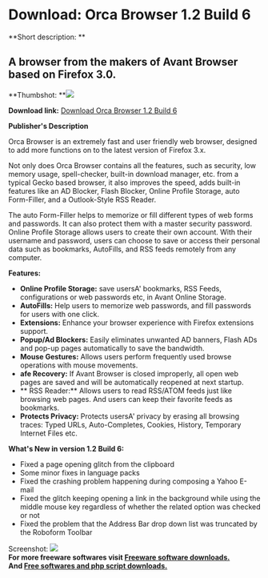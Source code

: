 # Download: Orca Browser 1.2 Build 6

**Short description: **

## A browser from the makers of Avant Browser based on Firefox 3.0.

  
**Thumbshot: **![](http://www.freewarefiles.com/screenshot/orcabrowser_md.jpg)   
  
**Download link:** [Download Orca Browser 1.2 Build 6](http://freesoftwares.boysofts.com/Orca-Browser_program_44753.html)  
  

**Publisher's Description**  
  

Orca Browser is an extremely fast and user friendly web browser, designed to
add more functions on to the latest version of Firefox 3.x.

Not only does Orca Browser contains all the features, such as security, low
memory usage, spell-checker, built-in download manager, etc. from a typical
Gecko based browser, it also improves the speed, adds built-in features like
an AD Blocker, Flash Blocker, Online Profile Storage, auto Form-Filler, and a
Outlook-Style RSS Reader.

The auto Form-Filler helps to memorize or fill different types of web forms
and passwords. It can also protect them with a master security password.
Online Profile Storage allows users to create their own account. With their
username and password, users can choose to save or access their personal data
such as bookmarks, AutoFills, and RSS feeds remotely from any computer.

**Features:**

  * **Online Profile Storage:** save usersA' bookmarks, RSS Feeds, configurations or web passwords etc, in Avant Online Storage. 
  * **AutoFills:** Help users to memorize web passwords, and fill passwords for users with one click. 
  * **Extensions:** Enhance your browser experience with Firefox extensions support. 
  * **Popup/Ad Blockers:** Easily eliminates unwanted AD banners, Flash ADs and pop-up pages automatically to save the bandwidth. 
  * **Mouse Gestures:** Allows users perform frequently used browse operations with mouse movements. 
  * **afe Recovery:** If Avant Browser is closed improperly, all open web pages are saved and will be automatically reopened at next startup. 
  * ** RSS Reader:** Allows users to read RSS/ATOM feeds just like browsing web pages. And users can keep their favorite feeds as bookmarks. 
  * **Protects Privacy:** Protects usersA' privacy by erasing all browsing traces: Typed URLs, Auto-Completes, Cookies, History, Temporary Internet Files etc. 

**What's New in version 1.2 Build 6:**

  * Fixed a page opening glitch from the clipboard 
  * Some minor fixes in language packs 
  * Fixed the crashing problem happening during composing a Yahoo E-mail 
  * Fixed the glitch keeping opening a link in the background while using the middle mouse key regardless of whether the related option was checked or not 
  * Fixed the problem that the Address Bar drop down list was truncated by the Roboform Toolbar 

  
  
Screenshot: ![](http://www.freewarefiles.com/screenshot/orcabrowser.jpg)  
**For more freeware softwares visit [Freeware software downloads.](http://freesoftwares.boysofts.com/)**   
**And [Free softwares and php script downloads.](http://www.boysofts.com/)**

